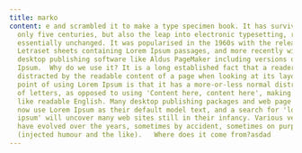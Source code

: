 ```yaml
---
title: marko
content: e and scrambled it to make a type specimen book. It has survived not
  only five centuries, but also the leap into electronic typesetting, remaining
  essentially unchanged. It was popularised in the 1960s with the release of
  Letraset sheets containing Lorem Ipsum passages, and more recently with
  desktop publishing software like Aldus PageMaker including versions of Lorem
  Ipsum.  Why do we use it? It is a long established fact that a reader will be
  distracted by the readable content of a page when looking at its layout. The
  point of using Lorem Ipsum is that it has a more-or-less normal distribution
  of letters, as opposed to using 'Content here, content here', making it look
  like readable English. Many desktop publishing packages and web page editors
  now use Lorem Ipsum as their default model text, and a search for 'lorem
  ipsum' will uncover many web sites still in their infancy. Various versions
  have evolved over the years, sometimes by accident, sometimes on purpose
  (injected humour and the like).   Where does it come from?asdad
---
```

